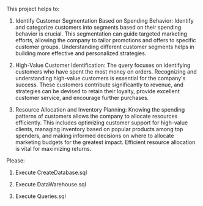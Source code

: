 This project helps to:

1. Identify Customer Segmentation Based on Spending Behavior:
Identify and categorize customers into segments based on their spending behavior is crucial. This segmentation can guide targeted marketing efforts, allowing the company to tailor promotions and offers to specific customer groups. Understanding different customer segments helps in building more effective and personalized strategies.

2. High-Value Customer Identification:
The query focuses on identifying customers who have spent the most money on orders. Recognizing and understanding high-value customers is essential for the company's success. These customers contribute significantly to revenue, and strategies can be devised to retain their loyalty, provide excellent customer service, and encourage further purchases.

3. Resource Allocation and Inventory Planning:
Knowing the spending patterns of customers allows the company to allocate resources efficiently. This includes optimizing customer support for high-value clients, managing inventory based on popular products among top spenders, and making informed decisions on where to allocate marketing budgets for the greatest impact. Efficient resource allocation is vital for maximizing returns.

Please:

1. Execute CreateDatabase.sql

2. Execute DataWarehouse.sql

3. Execute Queries.sql
